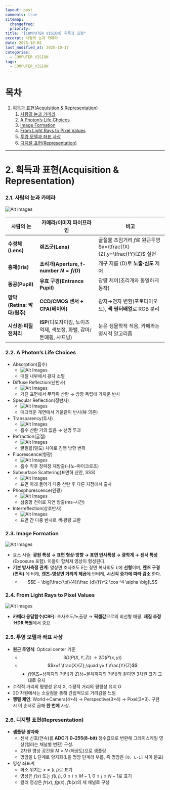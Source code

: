 ```yaml
---
layout: post
comments: true
sitemap:
  changefreq:
  priority:
title: "[COMPUTER VISION] 획득과 표현"
excerpt: 사람의 눈과 카메라
date: 2025-10-02
last_modified_at: 2025-10-17
categories:
  - COMPUTER VISION
tags:
  - COMPUTER_VISION
---
```


# 목차

1. [획득과 표현(Acquisition & Representation)](#2-획득과-표현acquisition--representation)
	1. [사람의 눈과 카메라](#21-사람의-눈과-카메라)
	2. [A Photon’s Life Choices](#22-a-photons-life-choices)
	3. [Image Formation](#23-image-formation)
	4. [From Light Rays to Pixel Values](#24-from-light-rays-to-pixel-values)
	5. [투영 모델과 좌표 사상](#25-투영-모델과-좌표-사상)
	6. [디지털 표현(Representation)](#26-디지털-표현representation)

---

# 2. 획득과 표현(Acquisition & Representation)
### 2.1. 사람의 눈과 카메라

![Alt Images](https://cdn.jsdelivr.net/gh/aliquis-facio/aliquis-facio.github.io@main/_image/2025-10-14-11.jpg?raw=true)

| 사람의 눈                 | 카메라/이미지 파이프라인                                | 비고                                                      |
| --------------------- | -------------------------------------------- | ------------------------------------------------------- |
| **수정체(Lens)**         | **렌즈군(Lens)**                                | 굴절률·초점거리 $f$로 원근투영 $x=\tfrac{fX}{Z},y=\tfrac{fY}{Z}$ 실현 |
| **홍채(Iris)**          | **조리개(Aperture, f-number $N=f/D$)**          | 개구 지름 (D)로 **노출·심도** 제어                                 |
| **동공(Pupil)**         | **유효 구경(Entrance Pupil)**                    | 광량 제어(조리개와 동일하게 동작)                                     |
| **망막(Retina: 막대/원추)** | **CCD/CMOS 센서 + CFA(베이어)**                   | 광자→전자 변환(포토다이오드), **색 필터배열**로 RGB 분리                    |
| **시신경·피질 전처리**        | **ISP**(디모자이킹, 노이즈 억제, 색보정, 화밸, 감마/톤매핑, 샤프닝) | 눈은 생물학적 적응, 카메라는 명시적 알고리즘                               |

### 2.2. A Photon’s Life Choices

- Absorption(흡수)
	- ![Alt Images](https://cdn.jsdelivr.net/gh/aliquis-facio/aliquis-facio.github.io@main/_image/2025-10-14-13.jpg?raw=true)
	- 매질 내부에서 광자 소멸
- Diffuse Reflection(난반사)
	- ![Alt Images](https://cdn.jsdelivr.net/gh/aliquis-facio/aliquis-facio.github.io@main/_image/2025-10-14-14.jpg?raw=true)
	- 거친 표면에서 무작위 산란 → 방향 독립에 가까운 반사
- Specular Reflection(정반사)
	- ![Alt Images](https://cdn.jsdelivr.net/gh/aliquis-facio/aliquis-facio.github.io@main/_image/2025-10-14-15.jpg?raw=true)
	- 매끄러운 계면에서 거울같이 반사(뷰 의존)
- Transparency(투사)
	- ![Alt Images](https://cdn.jsdelivr.net/gh/aliquis-facio/aliquis-facio.github.io@main/_image/2025-10-14-16.jpg?raw=true)
	- 흡수·산란 거의 없음 → 선명 투과
- Refraction(굴절)
	- ![Alt Images](https://cdn.jsdelivr.net/gh/aliquis-facio/aliquis-facio.github.io@main/_image/2025-10-14-17.jpg?raw=true)
	- 굴절률(밀도) 차이로 진행 방향 변화
- Fluorescence(형광)
	- ![Alt Images](https://cdn.jsdelivr.net/gh/aliquis-facio/aliquis-facio.github.io@main/_image/2025-10-14-5.jpg?raw=true)
	- 흡수 직후 장파장 재방출(나노–마이크로초)
- Subsurface Scattering(표면하 산란, SSS)
	- ![Alt Images](https://cdn.jsdelivr.net/gh/aliquis-facio/aliquis-facio.github.io@main/_image/2025-10-14-6.jpg?raw=true)
	- 표면 아래 들어가 다중 산란 후 다른 지점에서 출사
- Phosphorescence(인광)
	- ![Alt Images](https://cdn.jsdelivr.net/gh/aliquis-facio/aliquis-facio.github.io@main/_image/2025-10-14-7.jpg?raw=true)
	- 삼중항 전이로 지연 방출(ms–시간)
- Interreflection(상호반사)
	- ![Alt Images](https://cdn.jsdelivr.net/gh/aliquis-facio/aliquis-facio.github.io@main/_image/2025-10-14-8.jpg?raw=true)
	- 표면 간 다중 반사로 색·광량 교환

### 2.3. Image Formation

![Alt Images](https://cdn.jsdelivr.net/gh/aliquis-facio/aliquis-facio.github.io@main/_image/2025-10-14-9.jpg?raw=true)
- 요소 사슬: **광원 특성 → 표면 형상·방향 → 표면 반사특성 → 광학계 → 센서 특성**(Exposure 포함). 이들이 합쳐져 영상이 형성된다.
- **기본 방사측정 관계**: 영상면 조사조도 $E$는 장면 복사휘도 $L$에 **선형**이며, **렌즈 구경(면적)** 에 비례, **렌즈–영상면 거리의 제곱**에 반비례, **시선각 증가에 따라 감소** 한다.
	- $$E = \big[\frac{\pi}{4}(\frac {d}{f})^2 \cos ^4 \alpha \big]L$$

### 2.4. From Light Rays to Pixel Values

![Alt Images](https://cdn.jsdelivr.net/gh/aliquis-facio/aliquis-facio.github.io@main/_image/2025-10-14-10.jpg?raw=true)

- **카메라 응답함수(CRF)**: 조사조도/노출량 → **픽셀값**으로의 비선형 매핑. **재질 추정**·**HDR 복원**에서 중요

### 2.5. 투영 모델과 좌표 사상

- **원근 투영식**: Optical center 기준
	- $$3D (P(X,Y,Z)) → 2D (P'(x,y))$$
	- $$x=f \frac{X}{Z},\quad y= f \frac{Y}{Z}$$
		- $f$(렌즈~상까지의 거리)가 $Z$(상~물체까지의 거리)와 같다면 3차원 크기 그대로 유지
- 수직적 거리의 평행성 유지 X, 수평적 거리의 평행성 유지 O
- 2D 차원에서는 소실점을 통해 간접적으로 거리감을 느낌
- **행렬 체인**: World→Camera(4×4) → Perspective(3×4) → Pixel(3×3). 구현 시 이 순서로 곱해 **한 번에** 사상.

### 2.6. 디지털 표현(Representation)

- **샘플링·양자화**
	- 센서 신호(연속)를 **ADC**가 **0–255(8-bit)** 정수값으로 변환해 그레이스케일 영상(컬러는 채널별 변환) 구성.
	- 2차원 영상 공간을 $M \times N$ (해상도)으로 샘플링
	- 명암을 L 단계로 양자화(L을 명암 단계라 부름, 즉 명암은 `[0, L-1]` 사이 분포)
- 영상 좌표계
	- 화소 위치는 $x = (i, j)$로 표기
	- 영상은 $f(x)$ 또는 $f(i, j)$, $0 ≤ i ≤ M-1$, $0 ≤ j ≤ N-1$로 표기
	- 컬러 영상은 $fr(x)$, $fg(x)$, $fb(x)$의 세 채널로 구성